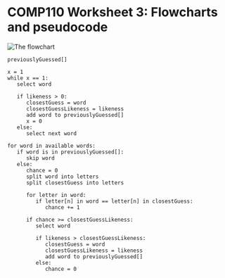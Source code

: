 # COMP110 Worksheet 3: Flowcharts and pseudocode

![The flowchart](https://raw.githubusercontent.com/JD233113/comp110-worksheet-3/master/flowchart.PNG)

```
previouslyGuessed[]

x = 1
while x == 1:
   select word
   
   if likeness > 0:
      closestGuess = word
      closestGuessLikeness = likeness
      add word to previouslyGuessed[]
      x = 0
   else:
      select next word
      
for word in available words:
   if word is in previouslyGuessed[]:
      skip word
   else:
      chance = 0
      split word into letters
      split closestGuess into letters
   
      for letter in word:
         if letter[n] in word == letter[n] in closestGuess:
            chance += 1
         
      if chance >= closestGuessLikeness:
         select word
         
         if likeness > closestGuessLikeness:
            closestGuess = word
            closestGuessLikeness = likeness
            add word to previouslyGuessed[]
         else:
            chance = 0
```
